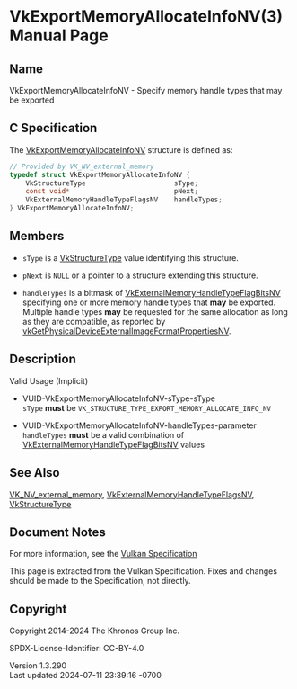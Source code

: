 # VkExportMemoryAllocateInfoNV(3) Manual Page

## Name

VkExportMemoryAllocateInfoNV - Specify memory handle types that may be
exported



## <a href="#_c_specification" class="anchor"></a>C Specification

The [VkExportMemoryAllocateInfoNV](https://registry.khronos.org/vulkan/specs/1.3-extensions/man/html/VkExportMemoryAllocateInfoNV.html)
structure is defined as:

``` c
// Provided by VK_NV_external_memory
typedef struct VkExportMemoryAllocateInfoNV {
    VkStructureType                      sType;
    const void*                          pNext;
    VkExternalMemoryHandleTypeFlagsNV    handleTypes;
} VkExportMemoryAllocateInfoNV;
```

## <a href="#_members" class="anchor"></a>Members

- `sType` is a [VkStructureType](https://registry.khronos.org/vulkan/specs/1.3-extensions/man/html/VkStructureType.html) value identifying
  this structure.

- `pNext` is `NULL` or a pointer to a structure extending this
  structure.

- `handleTypes` is a bitmask of
  [VkExternalMemoryHandleTypeFlagBitsNV](https://registry.khronos.org/vulkan/specs/1.3-extensions/man/html/VkExternalMemoryHandleTypeFlagBitsNV.html)
  specifying one or more memory handle types that **may** be exported.
  Multiple handle types **may** be requested for the same allocation as
  long as they are compatible, as reported by
  [vkGetPhysicalDeviceExternalImageFormatPropertiesNV](https://registry.khronos.org/vulkan/specs/1.3-extensions/man/html/vkGetPhysicalDeviceExternalImageFormatPropertiesNV.html).

## <a href="#_description" class="anchor"></a>Description

Valid Usage (Implicit)

- <a href="#VUID-VkExportMemoryAllocateInfoNV-sType-sType"
  id="VUID-VkExportMemoryAllocateInfoNV-sType-sType"></a>
  VUID-VkExportMemoryAllocateInfoNV-sType-sType  
  `sType` **must** be `VK_STRUCTURE_TYPE_EXPORT_MEMORY_ALLOCATE_INFO_NV`

- <a href="#VUID-VkExportMemoryAllocateInfoNV-handleTypes-parameter"
  id="VUID-VkExportMemoryAllocateInfoNV-handleTypes-parameter"></a>
  VUID-VkExportMemoryAllocateInfoNV-handleTypes-parameter  
  `handleTypes` **must** be a valid combination of
  [VkExternalMemoryHandleTypeFlagBitsNV](https://registry.khronos.org/vulkan/specs/1.3-extensions/man/html/VkExternalMemoryHandleTypeFlagBitsNV.html)
  values

## <a href="#_see_also" class="anchor"></a>See Also

[VK_NV_external_memory](https://registry.khronos.org/vulkan/specs/1.3-extensions/man/html/VK_NV_external_memory.html),
[VkExternalMemoryHandleTypeFlagsNV](https://registry.khronos.org/vulkan/specs/1.3-extensions/man/html/VkExternalMemoryHandleTypeFlagsNV.html),
[VkStructureType](https://registry.khronos.org/vulkan/specs/1.3-extensions/man/html/VkStructureType.html)

## <a href="#_document_notes" class="anchor"></a>Document Notes

For more information, see the <a
href="https://registry.khronos.org/vulkan/specs/1.3-extensions/html/vkspec.html#VkExportMemoryAllocateInfoNV"
target="_blank" rel="noopener">Vulkan Specification</a>

This page is extracted from the Vulkan Specification. Fixes and changes
should be made to the Specification, not directly.

## <a href="#_copyright" class="anchor"></a>Copyright

Copyright 2014-2024 The Khronos Group Inc.

SPDX-License-Identifier: CC-BY-4.0

Version 1.3.290  
Last updated 2024-07-11 23:39:16 -0700
